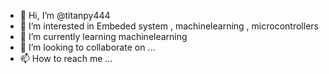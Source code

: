 - 👋 Hi, I’m @titanpy444
- 👀 I’m interested in Embeded system , machinelearning , microcontrollers
- 🌱 I’m currently learning machinelearning
- 💞️ I’m looking to collaborate on ...
- 📫 How to reach me ...

<!---
titanpy444/titanpy444 is a ✨ special ✨ repository because its `README.md` (this file) appears on your GitHub profile.
You can click the Preview link to take a look at your changes.
--->
